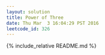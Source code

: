 ```yaml
---
layout: solution
title: Power of Three
date: Thu Mar  3 16:04:29 PST 2016
leetcode_id: 326
---
```

{% include_relative README.md %}
